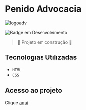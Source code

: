<h1>Penido Advocacia</h1>

![logoadv](https://github.com/SimonePenido/Advocacia_Penido/assets/112627846/9c34dc08-3b46-42bd-917f-b85027add97e)

![Badge em Desenvolvimento](http://img.shields.io/static/v1?label=STATUS&message=EM%20DESENVOLVIMENTO&color=GREEN&style=for-the-badge)

> :construction: Projeto em construção :construction:

## Tecnologias Utilizadas
- ``HTML``
-  ``CSS``

## Acesso ao projeto

Clique [aqui](https://github.com/SimonePenido/Advocacia_Penido)
